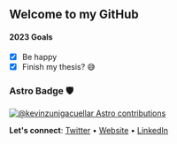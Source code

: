 ## Welcome to my GitHub

#### 2023 Goals
- [x] Be happy
- [x] Finish my thesis? 😅

### Astro Badge 🛡

[![@kevinzunigacuellar Astro contributions](https://astro.badg.es/v1/contributor/kevinzunigacuellar.svg)](https://astro.badg.es/v1/contributor/kevinzunigacuellar/)

**Let's connect**: [Twitter](https://twitter.com/kevinzunigacuel) • [Website](https://kevinzunigacuellar.com) • [LinkedIn](https://www.linkedin.com/in/kevinzunigacuellar/)

